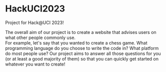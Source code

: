 # HackUCI2023
Project for Hack@UCI 2023!

The overall aim of our project is to create a website that advises users on what other people commonly use.   
For example, let's say that you wanted to create a chess game. What programming language do you choose to write the code in? What platform do most people use? Our project aims to answer all those questions for you (or at least a good majority of them) so that you can quickly get started on whatever you want to create! 
